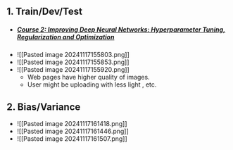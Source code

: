 ## 1. Train/Dev/Test
- ##### [Course 2: Improving Deep Neural Networks: Hyperparameter Tuning, Regularization and Optimization](https://aman.ai/coursera-dl/improving-deep-neural-networks/)
- ![[Pasted image 20241117155803.png]]
- ![[Pasted image 20241117155853.png]]
- ![[Pasted image 20241117155920.png]]
	- Web pages have higher quality of images.
	- User might be uploading with less light , etc.

## 2.  Bias/Variance
- ![[Pasted image 20241117161418.png]]
- ![[Pasted image 20241117161446.png]]
- ![[Pasted image 20241117161507.png]]

